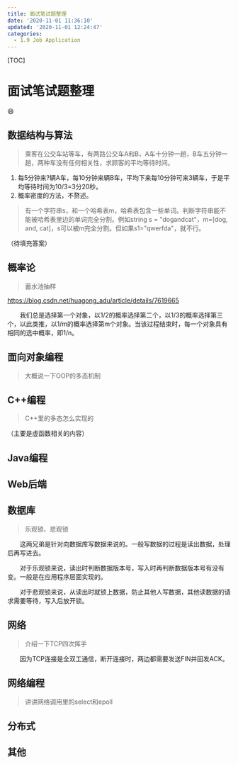 ```yaml
---
title: 面试笔试题整理
date: '2020-11-01 11:36:10'
updated: '2020-11-01 12:24:47'
categories:
  - 1.9 Job Application
---
```

[TOC]

# 面试笔试题整理

:smile:

## 数据结构与算法

> 乘客在公交车站等车，有两路公交车A和B，A车十分钟一趟，B车五分钟一趟，两种车没有任何相关性，求顾客的平均等待时间。

1. 每5分钟来?辆A车，每10分钟来辆B车，平均下来每10分钟可来3辆车，于是平均等待时间为10/3=3分20秒。
2. 概率密度的方法，不赘述。

> 有一个字符串s，和一个哈希表m，哈希表包含一些单词。判断字符串能不能被哈希表里边的单词完全分割。例如string s = "dogandcat"，m=[dog, and, cat]，s可以被m完全分割。但如果s1="qwerfda"，就不行。

（待填充答案）

## 概率论

> 蓄水池抽样

<https://blog.csdn.net/huagong_adu/article/details/7619665>

　　我们总是选择第一个对象，以1/2的概率选择第二个，以1/3的概率选择第三个，以此类推，以1/m的概率选择第m个对象。当该过程结束时，每一个对象具有相同的选中概率，即1/n。

## 面向对象编程

> 大概说一下OOP的多态机制

## C++编程

> C++里的多态怎么实现的

（主要是虚函数相关的内容）

## Java编程

## Web后端

## 数据库

> 乐观锁、悲观锁

　　这两兄弟是针对向数据库写数据来说的。一般写数据的过程是读出数据，处理后再写进去。

　　对于乐观锁来说，读出时判断数据版本号，写入时再判断数据版本号有没有变。一般是在应用程序层面实现的。

　　对于悲观锁来说，从读出时就锁上数据，防止其他人写数据，其他读数据的请求需要等待，写入后放开锁。

## 网络

> 介绍一下TCP四次挥手

　　因为TCP连接是全双工通信，断开连接时，两边都需要发送FIN并回发ACK。

## 网络编程

> 讲讲网络调用里的select和epoll

## 分布式



## 其他

